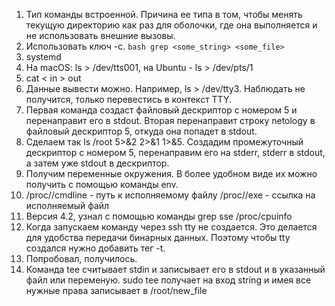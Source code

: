 1. Тип команды встроенной. Причина ее типа в том, чтобы менять текущую директорию как раз для оболочки, где она выполняется и не использовать внешние вызовы.
2. Использовать ключ -c. ```bash grep <some_string> <some_file> ```
3. systemd
4. На macOS: ls > /dev/tts001, на Ubuntu - ls > /dev/pts/1 
5. cat < in > out
6. Данные вывести можно. Например, ls > /dev/tty3. Наблюдать не получится, только перевестись в контекст TTY.
7. Первая команда создаст файловый дескриптор с номером 5 и перенаправит его в stdout. Вторая перенаправит строку netology в файловый дескриптор 5, откуда она попадет в stdout. 
8. Сделаем так ls  /root 5>&2 2>&1 1>&5. Создадим промежуточный дескриптор с номером 5, перенаправим его на stderr, stderr в stdout, а затем уже stdout в дескриптор.         
9. Получим переменные окружения. В более удобном виде их можно получить с помощью команды env.
10. /proc/<PID>/cmdline - путь к исполняемому файлу
/proc/<PID>/exe - ссылка на исполняемый файл
11. Версия 4.2, узнал с помощью команды grep sse /proc/cpuinfo
12. Когда запускаем команду через ssh tty не создается. Это делается для удобства передачи бинарных данных. Поэтому чтобы tty создался нужно добавить тег -t.
13. Попробовал, получилось. 
14. Команда tee считывает stdin и записывает его в stdout и в указанный файл или переменую. sudo tee получает на вход string и имея все нужные права записывает в /root/new_file  
